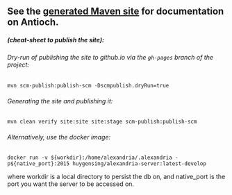 See the [generated Maven site](http://huygensING.github.io/antioch) for documentation on Antioch.
------

##### (cheat-sheet to publish the site):

###### Dry-run of publishing the site to github.io via the `gh-pages` branch of the project:
	mvn scm-publish:publish-scm -Dscmpublish.dryRun=true

###### Generating the site and publishing it:
    mvn clean verify site:site site:stage scm-publish:publish-scm

###### Alternatively, use the docker image:
    docker run -v ${workdir}:/home/alexandria/.alexandria -p${native_port}:2015 huygensing/alexandria-server:latest-develop

where workdir is a local directory to persist the db on, and native_port is the port you want the server to be accessed on.
 